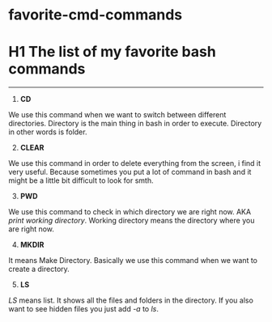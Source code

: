# favorite-cmd-commands

# H1 The list of my favorite bash commands

---

1. **CD**

We use this command when we want to switch between different directories. Directory is the main thing in bash in order to execute. Directory in other words is folder.

2. **CLEAR**

We use this command in order to delete everything from the screen, i find it very useful. Because sometimes you put a lot of command in bash and it might be a little bit difficult to look for smth.

3. **PWD**

We use this command to check in which directory we are right now. AKA _print working directory_. Working directory means the directory where you are right now.

4. **MKDIR**

It means Make Directory. Basically we use this command when we want to create a directory.

5. **LS**

_LS_ means list. It shows all the files and folders in the directory. If you also want to see hidden files you just add _-a_ to _ls_.
